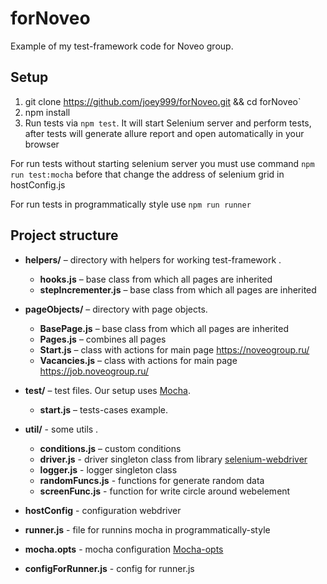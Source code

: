 # forNoveo
Example of my test-framework code for Noveo group.

## Setup

1. git clone https://github.com/joey999/forNoveo.git && cd forNoveo`
2. npm install
3. Run tests via `npm test`. It will start Selenium server and perform tests,
after tests will generate allure report and open automatically in your browser

For run tests without starting selenium server you must use command `npm run test:mocha` 
before that change the address of selenium grid in hostConfig.js

For run tests in programmatically style use `npm run runner`

## Project structure

* **helpers/** – directory with helpers for working test-framework .
    * **hooks.js** – base class from which all pages are inherited
    * **stepIncrementer.js** – base class from which all pages are inherited
* **pageObjects/** – directory with page objects.
    * **BasePage.js** – base class from which all pages are inherited
    * **Pages.js** – combines all pages
    * **Start.js** – class with actions for main page https://noveogroup.ru/
    * **Vacancies.js** – class with actions for main page https://job.noveogroup.ru/
* **test/** – test files. Our setup uses [Mocha].
    * **start.js** – tests-cases example.
* **util/** - some utils .
    * **conditions.js** – custom conditions
    * **driver.js** - driver singleton class from library [selenium-webdriver]
    * **logger.js** - logger singleton class
    * **randomFuncs.js** - functions for generate random data 
    * **screenFunc.js** - function for write circle around webelement
    
* **hostConfig** - configuration webdriver
* **runner.js** - file for runnins mocha in programmatically-style
* **mocha.opts** - mocha configuration [Mocha-opts]
* **configForRunner.js** - config for runner.js 

[Mocha]: http://mochajs.org
[Mocha-opts]: https://mochajs.org/index.html#mochaopts
[selenium-webdriver]: https://selenium.dev/selenium/docs/api/javascript/

